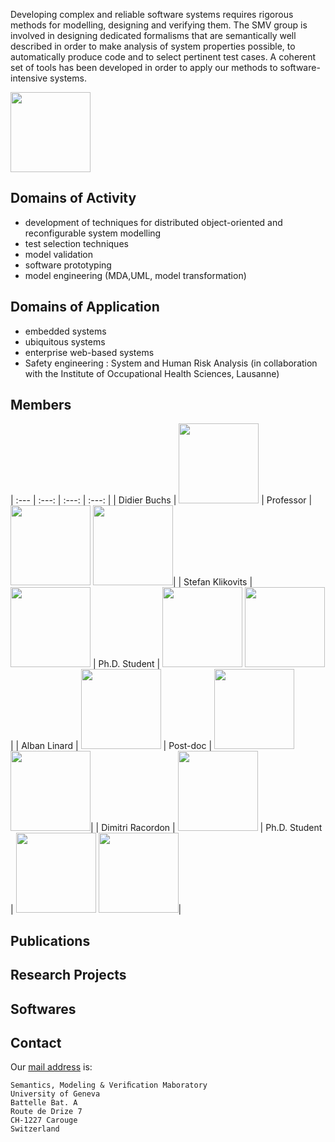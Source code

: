 Developing complex and reliable software systems requires rigorous methods
for modelling, designing and verifying them.
The SMV group is involved in designing dedicated formalisms that are
semantically well described in order to make analysis of system properties
possible, to automatically produce code and to select pertinent test cases.
A coherent set of tools has been developed in order to apply our methods
to software-intensive systems.

[<img src="{{ site.url }}/team-smv/assets/cui.png" height="128">](http://cui.unige.ch)

<!-- ## Job Offers -->

## Domains of Activity

* development of techniques for distributed object-oriented and reconfigurable system modelling
* test selection techniques
* model validation
* software prototyping
* model engineering (MDA,UML, model transformation)

## Domains of Application

* embedded systems
* ubiquitous systems
* enterprise web-based systems
* Safety engineering : System and Human Risk Analysis (in collaboration with the Institute of Occupational Health Sciences, Lausanne)

## Members

| :--- | :---: | :---: | :---: |
| Didier Buchs | <img src="{{ site.url }}/team-smv/assets/didier-buchs.jpeg" height="128"> | Professor | [<img src="{{ site.url }}/team-smv/assets/researchgate.png" height="128">](https://www.researchgate.net/profile/Didier_Buchs) [<img src="{{ site.url }}/team-smv/assets/linkedin.png" height="128">](https://ch.linkedin.com/in/didier-buchs-465bb09)|
| Stefan Klikovits | <img src="{{ site.url }}/team-smv/assets/stefan-klikovits.png" height="128"> | Ph.D. Student | [<img src="{{ site.url }}/team-smv/assets/researchgate.png" height="128">](https://www.researchgate.net/profile/Stefan_Klikovits) [<img src="{{ site.url }}/team-smv/assets/linkedin.png" height="128">](https://www.linkedin.com/in/stefanklikovits)|
| Alban Linard | <img src="{{ site.url }}/team-smv/assets/alban-linard.jpeg" height="128"> | Post-doc | [<img src="{{ site.url }}/team-smv/assets/researchgate.png" height="128">](https://www.researchgate.net/profile/Alban_Linard) [<img src="{{ site.url }}/team-smv/assets/linkedin.png" height="128">](https://www.linkedin.com/in/albanlinard)|
| Dimitri Racordon | <img src="{{ site.url }}/team-smv/assets/dimitri-racordon.jpeg" height="128"> | Ph.D. Student | [<img src="{{ site.url }}/team-smv/assets/researchgate.png" height="128">](https://www.researchgate.net/profile/Dimitri_Racordon) [<img src="{{ site.url }}/team-smv/assets/linkedin.png" height="128">](https://www.linkedin.com/in/dimitri-racordon-830972104)|

## Publications

## Research Projects

## Softwares

## Contact

Our [mail address](https://goo.gl/maps/DWoZHTVuGK32) is:
```
Semantics, Modeling & Veriﬁcation Maboratory
University of Geneva
Battelle Bat. A
Route de Drize 7
CH-1227 Carouge
Switzerland
```
